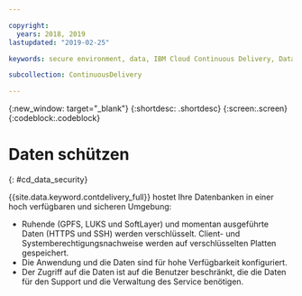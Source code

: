 ```yaml
---

copyright:
  years: 2018, 2019
lastupdated: "2019-02-25"

keywords: secure environment, data, IBM Cloud Continuous Delivery, Data

subcollection: ContinuousDelivery

---
```


{:new_window: target="_blank"}
{:shortdesc: .shortdesc}
{:screen:.screen}
{:codeblock:.codeblock}


# Daten schützen    
{: #cd_data_security}  

{{site.data.keyword.contdelivery_full}} hostet Ihre Datenbanken in einer hoch verfügbaren und sicheren Umgebung:
   * Ruhende (GPFS, LUKS und SoftLayer) und momentan ausgeführte Daten (HTTPS und SSH) werden verschlüsselt. Client- und Systemberechtigungsnachweise werden auf verschlüsselten Platten gespeichert.
   * Die Anwendung und die Daten sind für hohe Verfügbarkeit konfiguriert.
   * Der Zugriff auf die Daten ist auf die Benutzer beschränkt, die die Daten für den Support und die Verwaltung des Service benötigen.
